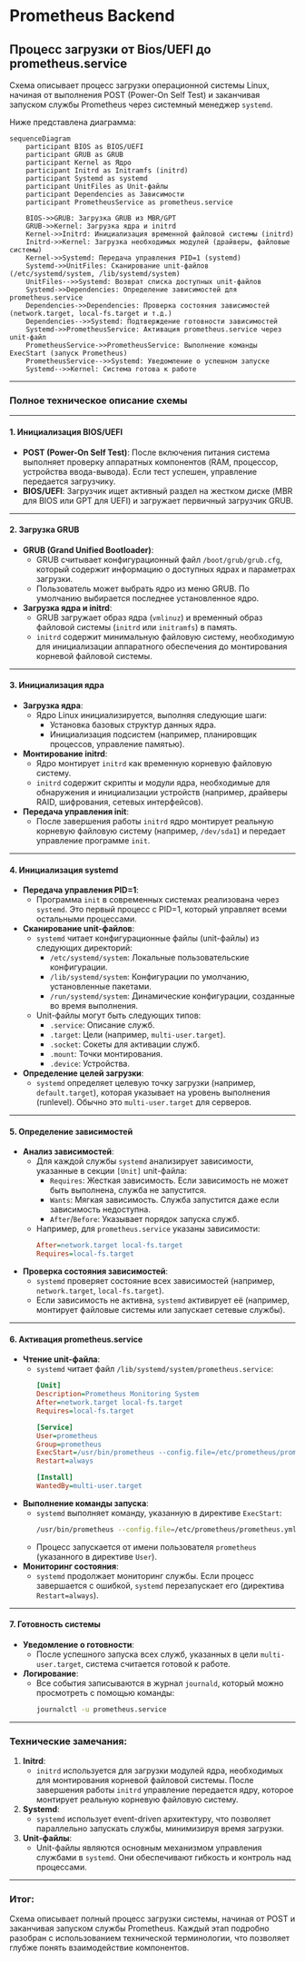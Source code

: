 # Prometheus Backend

## Процесс загрузки от Bios/UEFI до prometheus.service

Схема описывает процесс загрузки операционной системы Linux, начиная от выполнения POST (Power-On Self Test) и заканчивая запуском службы Prometheus через системный менеджер `systemd`.

Ниже представлена диаграмма:

```mermaid
sequenceDiagram
    participant BIOS as BIOS/UEFI
    participant GRUB as GRUB
    participant Kernel as Ядро
    participant Initrd as Initramfs (initrd)
    participant Systemd as systemd
    participant UnitFiles as Unit-файлы
    participant Dependencies as Зависимости
    participant PrometheusService as prometheus.service

    BIOS->>GRUB: Загрузка GRUB из MBR/GPT
    GRUB->>Kernel: Загрузка ядра и initrd
    Kernel->>Initrd: Инициализация временной файловой системы (initrd)
    Initrd->>Kernel: Загрузка необходимых модулей (драйверы, файловые системы)
    Kernel->>Systemd: Передача управления PID=1 (systemd)
    Systemd->>UnitFiles: Сканирование unit-файлов (/etc/systemd/system, /lib/systemd/system)
    UnitFiles-->>Systemd: Возврат списка доступных unit-файлов
    Systemd->>Dependencies: Определение зависимостей для prometheus.service
    Dependencies->>Dependencies: Проверка состояния зависимостей (network.target, local-fs.target и т.д.)
    Dependencies-->>Systemd: Подтверждение готовности зависимостей
    Systemd->>PrometheusService: Активация prometheus.service через unit-файл
    PrometheusService->>PrometheusService: Выполнение команды ExecStart (запуск Prometheus)
    PrometheusService-->>Systemd: Уведомление о успешном запуске
    Systemd-->>Kernel: Система готова к работе
```

---

### Полное техническое описание схемы

---

#### 1. **Инициализация BIOS/UEFI**
   - **POST (Power-On Self Test)**: После включения питания система выполняет проверку аппаратных компонентов (RAM, процессор, устройства ввода-вывода). Если тест успешен, управление передается загрузчику.
   - **BIOS/UEFI**: Загрузчик ищет активный раздел на жестком диске (MBR для BIOS или GPT для UEFI) и загружает первичный загрузчик GRUB.

---

#### 2. **Загрузка GRUB**
   - **GRUB (Grand Unified Bootloader)**:
     - GRUB считывает конфигурационный файл `/boot/grub/grub.cfg`, который содержит информацию о доступных ядрах и параметрах загрузки.
     - Пользователь может выбрать ядро из меню GRUB. По умолчанию выбирается последнее установленное ядро.
   - **Загрузка ядра и initrd**:
     - GRUB загружает образ ядра (`vmlinuz`) и временный образ файловой системы (`initrd` или `initramfs`) в память.
     - `initrd` содержит минимальную файловую систему, необходимую для инициализации аппаратного обеспечения до монтирования корневой файловой системы.

---

#### 3. **Инициализация ядра**
   - **Загрузка ядра**:
     - Ядро Linux инициализируется, выполняя следующие шаги:
       - Установка базовых структур данных ядра.
       - Инициализация подсистем (например, планировщик процессов, управление памятью).
   - **Монтирование initrd**:
     - Ядро монтирует `initrd` как временную корневую файловую систему.
     - `initrd` содержит скрипты и модули ядра, необходимые для обнаружения и инициализации устройств (например, драйверы RAID, шифрования, сетевых интерфейсов).
   - **Передача управления init**:
     - После завершения работы `initrd` ядро монтирует реальную корневую файловую систему (например, `/dev/sda1`) и передает управление программе `init`.

---

#### 4. **Инициализация systemd**
   - **Передача управления PID=1**:
     - Программа `init` в современных системах реализована через `systemd`. Это первый процесс с PID=1, который управляет всеми остальными процессами.
   - **Сканирование unit-файлов**:
     - `systemd` читает конфигурационные файлы (unit-файлы) из следующих директорий:
       - `/etc/systemd/system`: Локальные пользовательские конфигурации.
       - `/lib/systemd/system`: Конфигурации по умолчанию, установленные пакетами.
       - `/run/systemd/system`: Динамические конфигурации, созданные во время выполнения.
     - Unit-файлы могут быть следующих типов:
       - `.service`: Описание служб.
       - `.target`: Цели (например, `multi-user.target`).
       - `.socket`: Сокеты для активации служб.
       - `.mount`: Точки монтирования.
       - `.device`: Устройства.
   - **Определение целей загрузки**:
     - `systemd` определяет целевую точку загрузки (например, `default.target`), которая указывает на уровень выполнения (runlevel). Обычно это `multi-user.target` для серверов.

---

#### 5. **Определение зависимостей**
   - **Анализ зависимостей**:
     - Для каждой службы `systemd` анализирует зависимости, указанные в секции `[Unit]` unit-файла:
       - `Requires`: Жесткая зависимость. Если зависимость не может быть выполнена, служба не запустится.
       - `Wants`: Мягкая зависимость. Служба запустится даже если зависимость недоступна.
       - `After`/`Before`: Указывает порядок запуска служб.
     - Например, для `prometheus.service` указаны зависимости:
       ```ini
       After=network.target local-fs.target
       Requires=local-fs.target
       ```
   - **Проверка состояния зависимостей**:
     - `systemd` проверяет состояние всех зависимостей (например, `network.target`, `local-fs.target`).
     - Если зависимость не активна, `systemd` активирует её (например, монтирует файловые системы или запускает сетевые службы).

---

#### 6. **Активация prometheus.service**
   - **Чтение unit-файла**:
     - `systemd` читает файл `/lib/systemd/system/prometheus.service`:
       ```ini
       [Unit]
       Description=Prometheus Monitoring System
       After=network.target local-fs.target
       Requires=local-fs.target

       [Service]
       User=prometheus
       Group=prometheus
       ExecStart=/usr/bin/prometheus --config.file=/etc/prometheus/prometheus.yml
       Restart=always

       [Install]
       WantedBy=multi-user.target
       ```
   - **Выполнение команды запуска**:
     - `systemd` выполняет команду, указанную в директиве `ExecStart`:
       ```bash
       /usr/bin/prometheus --config.file=/etc/prometheus/prometheus.yml
       ```
     - Процесс запускается от имени пользователя `prometheus` (указанного в директиве `User`).
   - **Мониторинг состояния**:
     - `systemd` продолжает мониторинг службы. Если процесс завершается с ошибкой, `systemd` перезапускает его (директива `Restart=always`).

---

#### 7. **Готовность системы**
   - **Уведомление о готовности**:
     - После успешного запуска всех служб, указанных в цели `multi-user.target`, система считается готовой к работе.
   - **Логирование**:
     - Все события записываются в журнал `journald`, который можно просмотреть с помощью команды:
       ```bash
       journalctl -u prometheus.service
       ```

---

### Технические замечания:
1. **Initrd**:
   - `initrd` используется для загрузки модулей ядра, необходимых для монтирования корневой файловой системы. После завершения работы `initrd` управление передается ядру, которое монтирует реальную корневую файловую систему.
2. **Systemd**:
   - `systemd` использует event-driven архитектуру, что позволяет параллельно запускать службы, минимизируя время загрузки.
3. **Unit-файлы**:
   - Unit-файлы являются основным механизмом управления службами в `systemd`. Они обеспечивают гибкость и контроль над процессами.

---

### Итог:
Схема описывает полный процесс загрузки системы, начиная от POST и заканчивая запуском службы Prometheus. Каждый этап подробно разобран с использованием технической терминологии, что позволяет глубже понять взаимодействие компонентов.
